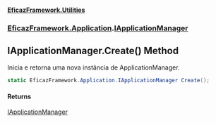 #### [EficazFramework.Utilities](EficazFrameworkUtilities.md 'EficazFramework Utilities')
### [EficazFramework.Application](EficazFrameworkUtilities.md#EficazFramework.Application 'EficazFramework.Application').[IApplicationManager](EficazFramework.Application/IApplicationManager.md 'EficazFramework.Application.IApplicationManager')

## IApplicationManager.Create() Method

Inicia e retorna uma nova instância de ApplicationManager.

```csharp
static EficazFramework.Application.IApplicationManager Create();
```

#### Returns
[IApplicationManager](EficazFramework.Application/IApplicationManager.md 'EficazFramework.Application.IApplicationManager')